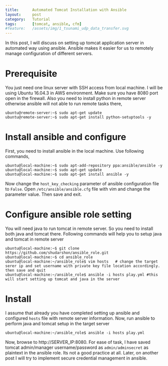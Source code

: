 ```yaml
---
title:      Automated Tomcat Installation with Ansible
layout:     post
category:   Tutorial
tags: 	    [tomcat, ansible, cfm]
#feature:   /assets/img/1_tsunami_udp_data_transfer.svg
---
```

In this post, I will discuss on setting up tomcat application server in automated way using ansible. Ansible makes it easier for us to remotely manage configuration of different servers.

<!--more-->

# Prerequisite

You just need one linux server with SSH access from local machine. I will be using Ubuntu 16.04.3 in AWS environment. Make sure you have 8080 port open in the firewall. Also you need to install python in remote server otherwise ansible will not able to run remote tasks there,

```shell
ubuntu@remote-server:~$ sudo apt-get update
ubuntu@remote-server:~$ sudo apt-get install python-setuptools -y
```

# Install ansible and configure

First, you need to install ansible in the local machine. Use following commands,

```shell
ubuntu@local-machine:~$ sudo apt-add-repository ppa:ansible/ansible -y
ubuntu@local-machine:~$ sudo apt-get update
ubuntu@local-machine:~$ sudo apt-get install ansible -y
```

Now change the `host_key_checking` parameter of ansible configuration file to `False`. Open `/etc/ansible/ansible.cfg` file with vim and change the parameter value. Then save and exit.

# Configure ansible role setting

You will need java to run tomcat in remote server. So you need to install both java and tomcat there. Following commands will help you to setup java and tomcat in remote server

```shell
ubuntu@local-machine:~$ git clone https://github.com/shudarshon/ansible_role.git
ubuntu@local-machine:~$ cd ansible_role
ubuntu@local-machine:~/ansible_role$ vim hosts   # change the target serer ip and set username with private key file location accordingly. then save and quit
ubuntu@local-machine:~/ansible_role$ ansible -i hosts play.yml #this will start setting up tomcat and java in the server
```

# Install

I assume that already you have completed setting up ansible and configured `hosts` file with remote server information. Now, run ansible to perform java and tomcat setup in the target server
```shell
ubuntu@local-machine:~/ansible_role$ ansible -i hosts play.yml
```

Now, browse to http://SERVER_IP:8080. For ease of task, I have saved tomcat admin/manager username/password as `admin/adminsecret` as plaintext in the ansible role. Its not a good practice at all. Later, on another post I will try to implement secure credential management in ansible.
